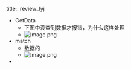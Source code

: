 title:: review_lyj

- GetData
	- 下图中没查到数据才报错，为什么这样处理
	- ![image.png](../assets/image_1663115136709_0.png)
- match
	- 数据的
	- ![image.png](../assets/image_1663115550452_0.png)
-